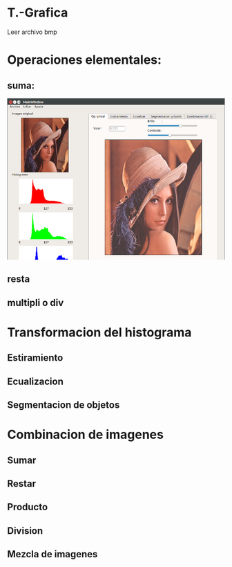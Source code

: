 # T.-Grafica
Leer archivo bmp

# Operaciones elementales:
## suma:
![sumar un escalar](screenshots/op_lineales.png)
## resta
## multipli o div

# Transformacion del histograma
## Estiramiento
## Ecualizacion
## Segmentacion de objetos

# Combinacion de imagenes
## Sumar
## 	Restar
## 	Producto
## 	Division
## 	Mezcla de imagenes
